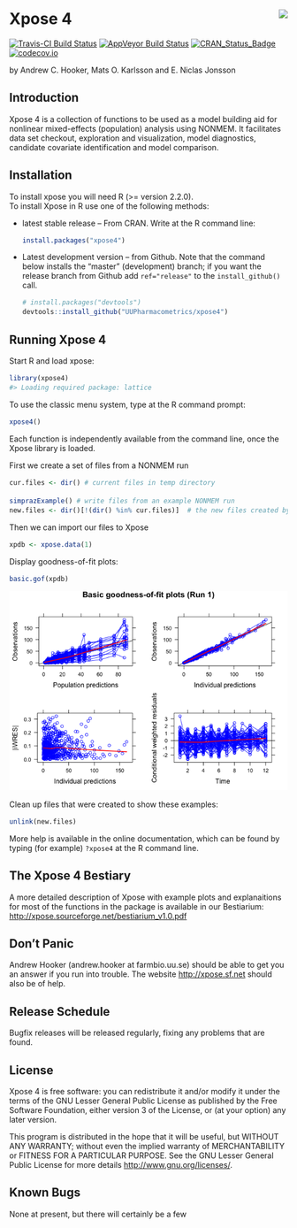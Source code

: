 
<!-- README.md is generated from README.Rmd. Please edit that file -->

# Xpose 4 <a href="https://uupharmacometrics.github.io/xpose4/"><img src="man/figures/xposelogo.png" align="right" /></a>

[![Travis-CI Build
Status](https://travis-ci.org/UUPharmacometrics/xpose4.svg?branch=master)](https://travis-ci.org/UUPharmacometrics/xpose4)
[![AppVeyor Build
Status](https://ci.appveyor.com/api/projects/status/7nng74105x1g0b5v?svg=true)](https://ci.appveyor.com/project/andrewhooker/xpose4)
[![CRAN\_Status\_Badge](http://www.r-pkg.org/badges/version/xpose4)](https://CRAN.R-project.org/package=xpose4)
[![codecov.io](https://codecov.io/github/UUPharmacometrics/xpose4/coverage.svg?branch=master)](https://codecov.io/github/UUPharmacometrics/xpose4?branch=master)

by Andrew C. Hooker, Mats O. Karlsson and E. Niclas Jonsson

## Introduction

Xpose 4 is a collection of functions to be used as a model building aid
for nonlinear mixed-effects (population) analysis using NONMEM. It
facilitates data set checkout, exploration and visualization, model
diagnostics, candidate covariate identification and model comparison.

## Installation

To install xpose you will need R (\>= version 2.2.0).  
To install Xpose in R use one of the following methods:

  - latest stable release – From CRAN. Write at the R command line:
    
    ``` r
    install.packages("xpose4")
    ```

  - Latest development version – from Github. Note that the command
    below installs the “master” (development) branch; if you want the
    release branch from Github add `ref="release"` to the
    `install_github()` call.
    
    ``` r
    # install.packages("devtools")
    devtools::install_github("UUPharmacometrics/xpose4")
    ```

## Running Xpose 4

Start R and load xpose:

``` r
library(xpose4)
#> Loading required package: lattice
```

To use the classic menu system, type at the R command prompt:

``` r
xpose4()
```

Each function is independently available from the command line, once the
Xpose library is loaded.

First we create a set of files from a NONMEM run

``` r
cur.files <- dir() # current files in temp directory

simprazExample() # write files from an example NONMEM run
new.files <- dir()[!(dir() %in% cur.files)]  # the new files created by simprazExample
```

Then we can import our files to Xpose

``` r
xpdb <- xpose.data(1) 
```

Display goodness-of-fit plots:

``` r
basic.gof(xpdb)
```

![](man/figures/readme_example_figure_1-1.png)<!-- -->

Clean up files that were created to show these examples:

``` r
unlink(new.files)
```

More help is available in the online documentation, which can be found
by typing (for example) `?xpose4` at the R command line.

## The Xpose 4 Bestiary

A more detailed description of Xpose with example plots and
explanaitions for most of the functions in the package is available in
our Bestiarium: <http://xpose.sourceforge.net/bestiarium_v1.0.pdf>

## Don’t Panic

Andrew Hooker (andrew.hooker at farmbio.uu.se) should be able to get you
an answer if you run into trouble. The website <http://xpose.sf.net>
should also be of help.

## Release Schedule

Bugfix releases will be released regularly, fixing any problems that are
found.

## License

Xpose 4 is free software: you can redistribute it and/or modify it under
the terms of the GNU Lesser General Public License as published by the
Free Software Foundation, either version 3 of the License, or (at your
option) any later version.

This program is distributed in the hope that it will be useful, but
WITHOUT ANY WARRANTY; without even the implied warranty of
MERCHANTABILITY or FITNESS FOR A PARTICULAR PURPOSE. See the GNU Lesser
General Public License for more details <http://www.gnu.org/licenses/>.

## Known Bugs

None at present, but there will certainly be a few
